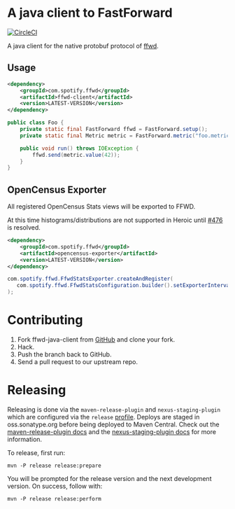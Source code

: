 # A java client to FastForward

[![CircleCI](https://circleci.com/gh/spotify/ffwd-client-java.svg?style=svg)](https://circleci.com/gh/spotify/ffwd-client-java)

A java client for the native protobuf protocol of [ffwd](https://github.com/spotify/ffwd).

## Usage

```xml
<dependency>
    <groupId>com.spotify.ffwd</groupId>
    <artifactId>ffwd-client</artifactId>
    <version>LATEST-VERSION</version>
</dependency>
```

```java
public class Foo {
    private static final FastForward ffwd = FastForward.setup();
    private static final Metric metric = FastForward.metric("foo.metric").attribute("class", Foo.class.getCanonicalName());

    public void run() throws IOException {
        ffwd.send(metric.value(42));
    }
}
```

## OpenCensus Exporter

All registered OpenCensus Stats views will be exported to FFWD.

At this time histograms/distributions are not supported in Heroic until [#476](https://github.com/spotify/heroic/issues/476) is resolved.

```xml
<dependency>
    <groupId>com.spotify.ffwd</groupId>
    <artifactId>opencensus-exporter</artifactId>
    <version>LATEST-VERSION</version>
</dependency>
```

```java
com.spotify.ffwd.FfwdStatsExporter.createAndRegister(
   com.spotify.ffwd.FfwdStatsConfiguration.builder().setExporterIntervalSeconds(30).build()
);
```

# Contributing

1. Fork ffwd-java-client from [GitHub](https://github.com/spotify/ffwd-java-client) and clone your fork.
2. Hack.
3. Push the branch back to GitHub.
4. Send a pull request to our upstream repo.

# Releasing

Releasing is done via the `maven-release-plugin` and `nexus-staging-plugin` which are configured via the
`release` [profile](https://github.com/spotify/semantic-metrics/blob/master/pom.xml#L140). Deploys are staged in oss.sonatype.org before being deployed to Maven Central. Check out the [maven-release-plugin docs](http://maven.apache.org/maven-release/maven-release-plugin/) and the [nexus-staging-plugin docs](https://help.sonatype.com/repomanager2) for more information.

To release, first run:

`mvn -P release release:prepare`

You will be prompted for the release version and the next development version. On success, follow with:

`mvn -P release release:perform`
